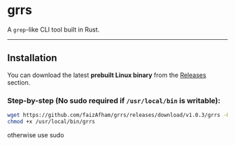 # grrs

A `grep`-like CLI tool built in Rust.

---

##  Installation

You can download the latest **prebuilt Linux binary** from the [Releases](https://github.com/faizAfham/grrs/releases) section.

###  Step-by-step (No sudo required if `/usr/local/bin` is writable):

```bash
wget https://github.com/faizAfham/grrs/releases/download/v1.0.3/grrs -O /usr/local/bin/grrs
chmod +x /usr/local/bin/grrs
```
otherwise use sudo
